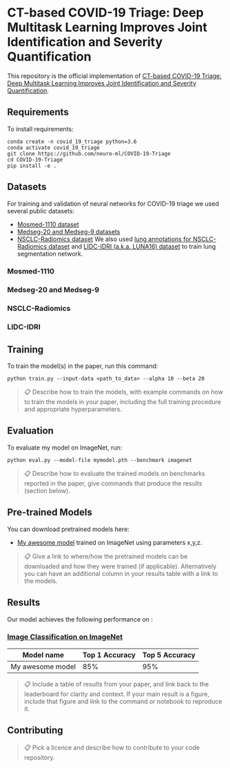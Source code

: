 # CT-based COVID-19 Triage: Deep Multitask Learning Improves Joint Identification and Severity Quantification

This repository is the official implementation of [CT-based COVID-19 Triage: Deep Multitask Learning Improves Joint Identification and Severity Quantification]().

## Requirements

To install requirements:

```setup
conda create -n covid_19_triage python=3.6
conda activate covid_19_triage
git clone https://github.com/neuro-ml/COVID-19-Triage
cd COVID-19-Triage
pip install -e .
```

## Datasets
For training and validation of neural networks for COVID-19 triage we used several public datasets:
- [Mosmed-1110 dataset](https://mosmed.ai/)
- [Medseg-20 and Medseg-9 datasets](http://medicalsegmentation.com/covid19/)
- [NSCLC-Radiomics dataset](https://wiki.cancerimagingarchive.net/display/Public/NSCLC-Radiomics)
We also used [lung annotations for NSCLC-Radiomics dataset](https://wiki.cancerimagingarchive.net/pages/viewpage.action?pageId=68551327) and [LIDC-IDRI (a.k.a. LUNA16) dataset](https://wiki.cancerimagingarchive.net/display/Public/LIDC-IDRI) to train lung segmentation network.

### Mosmed-1110

### Medseg-20 and Medseg-9

### NSCLC-Radiomics

### LIDC-IDRI

## Training

To train the model(s) in the paper, run this command:

```train
python train.py --input-data <path_to_data> --alpha 10 --beta 20
```

>📋  Describe how to train the models, with example commands on how to train the models in your paper, including the full training procedure and appropriate hyperparameters.

## Evaluation

To evaluate my model on ImageNet, run:

```eval
python eval.py --model-file mymodel.pth --benchmark imagenet
```

>📋  Describe how to evaluate the trained models on benchmarks reported in the paper, give commands that produce the results (section below).

## Pre-trained Models

You can download pretrained models here:

- [My awesome model](https://drive.google.com/mymodel.pth) trained on ImageNet using parameters x,y,z. 

>📋  Give a link to where/how the pretrained models can be downloaded and how they were trained (if applicable).  Alternatively you can have an additional column in your results table with a link to the models.

## Results

Our model achieves the following performance on :

### [Image Classification on ImageNet](https://paperswithcode.com/sota/image-classification-on-imagenet)

| Model name         | Top 1 Accuracy  | Top 5 Accuracy |
| ------------------ |---------------- | -------------- |
| My awesome model   |     85%         |      95%       |

>📋  Include a table of results from your paper, and link back to the leaderboard for clarity and context. If your main result is a figure, include that figure and link to the command or notebook to reproduce it. 


## Contributing

>📋  Pick a licence and describe how to contribute to your code repository. 
